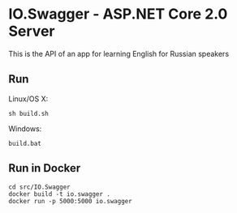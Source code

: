 # IO.Swagger - ASP.NET Core 2.0 Server

This is the API of an app for learning English for Russian speakers

## Run

Linux/OS X:

```
sh build.sh
```

Windows:

```
build.bat
```

## Run in Docker

```
cd src/IO.Swagger
docker build -t io.swagger .
docker run -p 5000:5000 io.swagger
```
